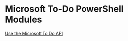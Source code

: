# Microsoft To-Do PowerShell Modules 

[Use the Microsoft To Do API]("https://docs.microsoft.com/en-us/graph/api/todotask-get?view=graph-rest-1.0&tabs=http")